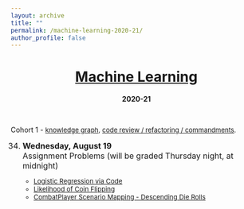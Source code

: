 ```yaml
---
layout: archive
title: ""
permalink: /machine-learning-2020-21/
author_profile: false
---
```


# [<center>Machine Learning</center>](#top)

<center><b>2020-21</b></center>

<div style="width:100%; max-width:800px; margin:auto">  

<br><p>Cohort 1 - <font size="2em"><a class="body" target="_blank" href="https://eurisko-us.github.io/files/problem_graph_iteration_1.html">knowledge graph</a>, <a class="body" target="_blank" href="https://docs.google.com/spreadsheets/d/1LktrKUE1FW9qiV0tDG8XAspDxXTSUsbeZYet7dvrBgw/edit?usp=sharing">code review / refactoring / commandments</a>.</font></p>

<font size="3em"><ol reversed start="34">
    <li><b>Wednesday, August 19</b>
        <!--<br><a class="body" target="_blank" href="https://vimeo.com/445063480">Class Recording</a>-->
        <br>Assignment Problems (will be graded Thursday night, at midnight)
        <font size="2em"><ul>
        <li><a class="body" target="_blank" href="https://eurisko-us.github.io/files/all_problems_iteration_1.html#Problem-33-1">Logistic Regression via Code</a></li>
        <li><a class="body" target="_blank" href="https://eurisko-us.github.io/files/all_problems_iteration_1.html#Problem-33-2">Likelihood of Coin Flipping</a></li>
        <li><a class="body" target="_blank" href="https://eurisko-us.github.io/files/all_problems_iteration_1.html#Problem-33-3">CombatPlayer Scenario Mapping - Descending Die Rolls</a></li>
        </ul></font>
    </li>
    <br>
</ol></font>  

</div>
